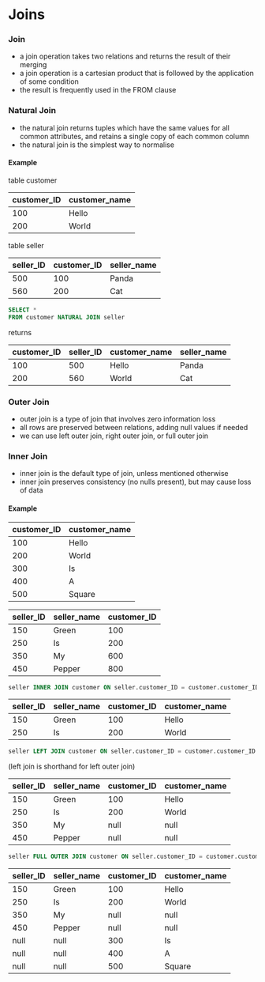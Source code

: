 # Joins
### Join
* a join operation takes two relations and returns the result of their merging
* a join operation is a cartesian product that is followed by the application of some condition
* the result is frequently used in the FROM clause

### Natural Join
* the natural join returns tuples which have the same values for all common attributes, and retains a single copy of each common column
* the natural join is the simplest way to normalise

#### Example
table customer

| customer_ID | customer_name |
| ----------- | ------------- |
| 100         | Hello         |
| 200         | World         |

table seller

| seller_ID | customer_ID | seller_name |
| --------- | ----------- | ----------- |
| 500       | 100         | Panda       |
| 560       | 200         | Cat         |

```SQL
SELECT * 
FROM customer NATURAL JOIN seller
```

returns

| customer_ID | seller_ID | customer_name | seller_name |
| ----------- | --------- | ------------- | ----------- |
| 100         | 500       | Hello         | Panda       |
| 200         | 560       | World         | Cat         |

### Outer Join
* outer join is a type of join that involves zero information loss
* all rows are preserved between relations, adding null values if needed
* we can use left outer join, right outer join, or full outer join

### Inner Join
* inner join is the default type of join, unless mentioned otherwise
* inner join preserves consistency (no nulls present), but may cause loss of data

#### Example

| customer_ID | customer_name |
| ----------- | ------------- |
| 100         | Hello         |
| 200         | World         |
| 300         | Is            |
| 400         | A             |
| 500         | Square        |

| seller_ID | seller_name | customer_ID |
| --------- | ----------- | ----------- |
| 150       | Green       | 100         |
| 250       | Is          | 200         |
| 350       | My          | 600         |
| 450       | Pepper      | 800         |

```SQL
seller INNER JOIN customer ON seller.customer_ID = customer.customer_ID
```

| seller_ID | seller_name | customer_ID | customer_name |
| --------- | ----------- | ----------- | ------------- |
| 150       | Green       | 100         | Hello         |
| 250       | Is          | 200         | World         |

```sql
seller LEFT JOIN customer ON seller.customer_ID = customer.customer_ID
```
(left join is shorthand for left outer join)

| seller_ID | seller_name | customer_ID | customer_name |
| --------- | ----------- | ----------- | ------------- |
| 150       | Green       | 100         | Hello         |
| 250       | Is          | 200         | World         |
| 350       | My          | null        | null          |
| 450       | Pepper      | null        | null          |

```SQL
seller FULL OUTER JOIN customer ON seller.customer_ID = customer.customer_ID
```

| seller_ID | seller_name | customer_ID | customer_name |
| --------- | ----------- | ----------- | ------------- |
| 150       | Green       | 100         | Hello         |
| 250       | Is          | 200         | World         |
| 350       | My          | null        | null          |
| 450       | Pepper      | null        | null          |
| null      | null        | 300         | Is            |
| null      | null        | 400         | A             |
| null      | null        | 500         | Square        |

